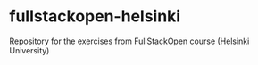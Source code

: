 # fullstackopen-helsinki

Repository for the exercises from FullStackOpen course (Helsinki University)
